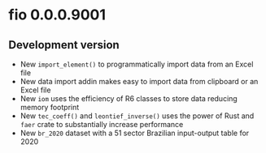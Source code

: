 # fio 0.0.0.9001

## Development version
* New `import_element()` to programmatically import data from an Excel file
* New data import addin makes easy to import data from clipboard or an Excel file
* New `iom` uses the efficiency of R6 classes to store data reducing memory footprint
* New `tec_coeff()` and `leontief_inverse()` uses the power of Rust and `faer` crate to substantially increase performance 
* New `br_2020` dataset with a 51 sector Brazilian input-output table for 2020
